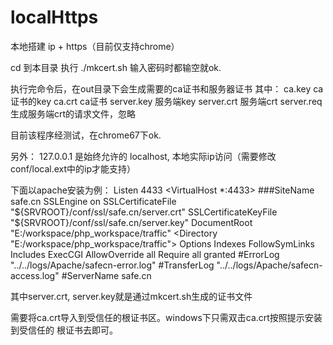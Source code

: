 # localHttps
本地搭建 ip + https（目前仅支持chrome）


cd 到本目录
执行 ./mkcert.sh
输入密码时都输空就ok.

执行完命令后，在out目录下会生成需要的ca证书和服务器证书
其中：
ca.key  ca证书的key
ca.crt  ca证书
server.key 服务端key
server.crt 服务端crt
server.req 生成服务端crt的请求文件，忽略

目前该程序经测试，在chrome67下ok.

另外：
127.0.0.1 是始终允许的
localhost, 本地实际ip访问（需要修改conf/local.ext中的ip才能支持）

下面以apache安装为例：
Listen 4433
<VirtualHost  *:4433>
    ###SiteName safe.cn
    SSLEngine on
    SSLCertificateFile "${SRVROOT}/conf/ssl/safe.cn/server.crt"
    SSLCertificateKeyFile "${SRVROOT}/conf/ssl/safe.cn/server.key"
    DocumentRoot "E:/workspace/php_workspace/traffic"
    <Directory "E:/workspace/php_workspace/traffic">
        Options Indexes FollowSymLinks Includes ExecCGI
        AllowOverride all
        Require all granted
    </Directory>
    #ErrorLog    "../../logs/Apache/safecn-error.log"
    #TransferLog "../../logs/Apache/safecn-access.log"
    #ServerName  safe.cn
</VirtualHost>

其中server.crt, server.key就是通过mkcert.sh生成的证书文件

需要将ca.crt导入到受信任的根证书区。windows下只需双击ca.crt按照提示安装到受信任的
根证书去即可。
